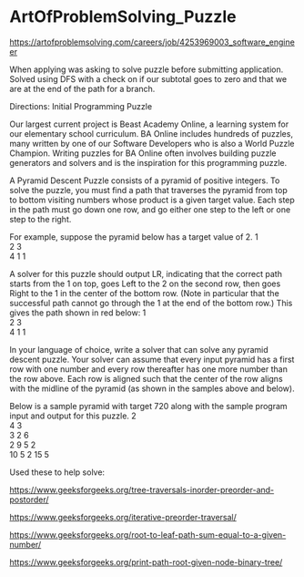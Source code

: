 # ArtOfProblemSolving_Puzzle
https://artofproblemsolving.com/careers/job/4253969003_software_engineer

When applying was asking to solve puzzle before submitting application. Solved using DFS with a check on if our subtotal goes to zero and that we are at the end of the path for a branch. 

Directions:
Initial Programming Puzzle

Our largest current project is Beast Academy Online, a learning system for our elementary school curriculum. BA Online includes hundreds of puzzles, many written by one of our Software Developers who is also a World Puzzle Champion. Writing puzzles for BA Online often involves building puzzle generators and solvers and is the inspiration for this programming puzzle.

A Pyramid Descent Puzzle consists of a pyramid of positive integers. To solve the puzzle, you must find a path that traverses the pyramid from top to bottom visiting numbers whose product is a given target value. Each step in the path must go down one row, and go either one step to the left or one step to the right.

For example, suppose the pyramid below has a target value of 2.
		1		
	2		3	
4		1		1

A solver for this puzzle should output LR, indicating that the correct path starts from the 1 on top, goes Left to the 2 on the second row, then goes Right to the 1 in the center of the bottom row. (Note in particular that the successful path cannot go through the 1 at the end of the bottom row.) This gives the path shown in red below:
		1		
	2		3	
4		1		1

In your language of choice, write a solver that can solve any pyramid descent puzzle. Your solver can assume that every input pyramid has a first row with one number and every row thereafter has one more number than the row above. Each row is aligned such that the center of the row aligns with the midline of the pyramid (as shown in the samples above and below).

Below is a sample pyramid with target 720 along with the sample program input and output for this puzzle.
				2				
			4		3			
		3		2		6		
	2		9		5		2	
10		5		2		15		5

Used these to help solve:

https://www.geeksforgeeks.org/tree-traversals-inorder-preorder-and-postorder/

https://www.geeksforgeeks.org/iterative-preorder-traversal/

https://www.geeksforgeeks.org/root-to-leaf-path-sum-equal-to-a-given-number/

https://www.geeksforgeeks.org/print-path-root-given-node-binary-tree/
